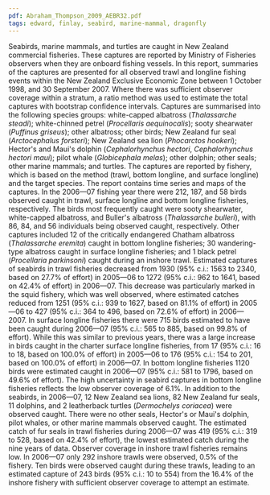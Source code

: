 ```yaml
---
pdf: Abraham_Thompson_2009_AEBR32.pdf
tags: edward, finlay, seabird, marine-mammal, dragonfly
---
```

Seabirds, marine mammals, and turtles are caught in New Zealand commercial fisheries. These captures are reported by Ministry of Fisheries observers when they are onboard fishing vessels. In this report, summaries of the captures are presented for all observed trawl and longline fishing events within the New Zealand Exclusive Economic Zone between 1 October 1998, and 30 September 2007. Where there was sufficient observer coverage within a stratum, a ratio method was used to estimate the total captures with bootstrap confidence intervals. Captures are summarised into the following species groups: white-capped albatross (*Thalassarche steadi*); white-chinned petrel (*Procellaris aequinocalis*); sooty shearwater (*Puffinus griseus*); other albatross; other birds; New Zealand fur seal (*Arctocephalus forsteri*); New Zealand sea lion (*Phocarctos hookeri*); Hector's and Maui's dolphin (*Cephalorhynchus hectori*, *Cephalorhynchus hectori maui*); pilot whale (*Globicephala melas*); other dolphin; other seals; other marine mammals; and turtles. The captures are reported by fishery, which is based on the method (trawl, bottom longline, and surface longline) and the target species. The report contains time series and maps of the captures. In the 2006—07 fishing year there were 212, 187, and 58 birds observed caught in trawl, surface longline and bottom longline fisheries, respectively. The birds most frequently caught were sooty shearwater, white-capped albatross, and Buller's albatross (*Thalassarche bulleri*), with 86, 84, and 56 individuals being observed caught, respectively. Other captures included 12 of the critically endangered Chatham albatross (*Thalassarche eremita*) caught in bottom longline fisheries; 30 wandering-type albatross caught in surface longline fisheries; and 1 black petrel (*Procellaria parkinsoni*) caught during an inshore trawl. Estimated captures of seabirds in trawl fisheries decreased from 1930 (95% c.i.: 1563 to 2340, based on 27.7% of effort) in 2005—06 to 1272 (95% c.i.: 962 to 1641, based on 42.4% of effort) in 2006—07. This decrease was particularly marked in the squid fishery, which was well observed, where estimated catches reduced from 1251 (95% c.i.: 939 to 1627, based on 81.1% of effort) in 2005—06 to 427 (95% c.i.: 364 to 496, based on 72.6% of effort) in 2006—2007. In surface longline fisheries there were 715 birds estimated to have been caught during 2006—07 (95% c.i.: 565 to 885, based on 99.8% of effort). While this was similar to previous years, there was a large increase in birds caught in the charter surface longline fisheries, from 17 (95% c.i.: 16 to 18, based on 100.0% of effort) in 2005—06 to 176 (95% c.i.: 154 to 201, based on 100.0% of effort) in 2006—07. In bottom longline fisheries 1120 birds were estimated caught in 2006—07 (95% c.i.: 581 to 1796, based on 49.6% of effort). The high uncertainty in seabird captures in bottom longline fisheries reflects the low observer coverage of 6.1%. In addition to the seabirds, in 2006—07, 12 New Zealand sea lions, 82 New Zealand fur seals, 11 dolphins, and 2 leatherback turtles (*Dermochelys coriacea*) were observed caught. There were no other seals, Hector's or Maui's dolphin, pilot whales, or other marine mammals observed caught. The estimated catch of fur seals in trawl fisheries during 2006—07 was 419 (95% c.i.: 319 to 528, based on 42.4% of effort), the lowest estimated catch during the nine years of data. Observer coverage in inshore trawl fisheries remains low. In 2006—07 only 292 inshore trawls were observed, 0.5% of the fishery. Ten birds were observed caught during these trawls, leading to an estimated capture of 243 birds (95% c.i.: 10 to 554) from the 16.4% of the inshore fishery with sufficient observer coverage to attempt an estimate.

